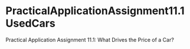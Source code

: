 # PracticalApplicationAssignment11.1UsedCars
Practical Application Assignment 11.1: What Drives the Price of a Car?
